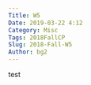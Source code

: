 ```yaml
---
Title: W5
Date: 2019-03-22 4:12
Category: Misc
Tags: 2018FallCP
Slug: 2018-Fall-W5
Author: bg2
---
```




<!-- PELICAN_END_SUMMARY -->

test

